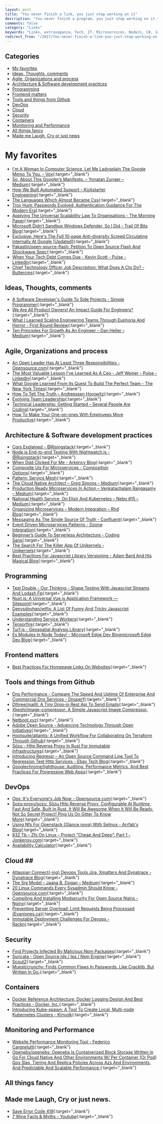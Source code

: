 ```yaml
---
layout: post
title: "You never finish a link, you just stop working on it"
description: "You never finish a program, you just stop working on it."
comments: false
category: "Links"
keywords: "Links, extravaganza, Tech, IT, Microservices, NodeJs, C#, Javascript, Solution architecture"
redirect_from: "/2017/You-never-finish-a-link-you-just-stop-working-on-it/"
---
```


## Categories ##
* [My favorites](#favorites)
* [Ideas, Thoughts, comments](#ideas)
* [Agile, Organizations and process](#agile)
* [Architecture & Software development practices](#development)
* [Programming](#net)
* [Frontend matters](#web)
* [Tools and things from Github](#tools)
* [DevOps](#devops)
* [Cloud](#cloud)
* [Security](#security)
* [Containers](#containers)
* [Monitoring and Performance](#monitoring)
* [All things fancy](#buzz)
* [Made me Laugh, Cry or just news](#news)

# My favorites<a name="favorites"></a> #
* [I'm A Woman In Computer Science. Let Me Ladysplain The Google Memo To You. - Vox](https://www.vox.com/the-big-idea/2017/8/11/16130452/google-memo-women-tech-biology-sexism){:target="_blank"}
* [So, About This Googler’s Manifesto. – Yonatan Zunger – Medium](https://medium.com/@yonatanzunger/so-about-this-googlers-manifesto-1e3773ed1788){:target="_blank"}
* [How We Built Automated Support – Kickstarter Engineering](https://kickstarter.engineering/how-we-built-automated-support-f2ea669252f){:target="_blank"}
* [The Languages Which Almost Became Css](https://blog.cloudflare.com/the-languages-which-almost-became-css/){:target="_blank"}
* [Troy Hunt: Passwords Evolved: Authentication Guidance For The Modern Era](https://www.troyhunt.com/passwords-evolved-authentication-guidance-for-the-modern-era/){:target="_blank"}
* [Applying The Universal Scalability Law To Organisations - The Morning Paper](https://blog.acolyer.org/2015/04/29/applying-the-universal-scalability-law-to-organisations/){:target="_blank"}
* [Microsoft Didn’t Sandbox Windows Defender, So I Did - Trail Of Bits Blog](https://blog.trailofbits.com/2017/08/02/microsoft-didnt-sandbox-windows-defender-so-i-did/){:target="_blank"}
* [Exclusive: Here's The Full 10-page Anti-diversity Screed Circulating Internally At Google [Updated]](http://gizmodo.com/exclusive-heres-the-full-10-page-anti-diversity-screed-1797564320){:target="_blank"}
* [Pakastin/open-source-flash: Petition To Open Source Flash And Shockwave Spec](https://github.com/pakastin/open-source-flash){:target="_blank"}
* [When Your Tech Debt Comes Due - Kevin Scott - Pulse - Linkedin](https://www.linkedin.com/pulse/when-your-tech-debt-comes-due-kevin-scott){:target="_blank"}
* [Chief Technology Officer Job Description: What Does A Cto Do? - Buttercms](https://buttercms.com/blog/chief-technology-officer-job-description-what-does-a-cto-do){:target="_blank"}



## Ideas, Thoughts, comments <a name="ideas"></a> ##
* [A Software Developer's Guide To Side Projects - Simple Programmer](https://simpleprogrammer.com/2017/08/07/guide-side-projects/){:target="_blank"}
* [We Are All Product Owners! An Impact Guide For Engineers*](https://medium.com/@erand/we-are-all-product-owners-an-impact-guide-for-engineers-76a2b4342c74){:target="_blank"}
* [What I Learned Scaling Engineering Teams Through Euphoria And Horror - First Round Review](http://firstround.com/review/what-i-learned-scaling-engineering-teams-through-euphoria-and-horror/){:target="_blank"}
* [Ten Principles For Growth As An Engineer – Dan Heller – Medium](https://medium.com/@daniel.heller/ten-principles-for-growth-69015e08c35b){:target="_blank"}


## Agile, Organizations and process<a name="agile"></a> ##
* [An Open Leader Has At Least Three Responsibilities - Opensource.com](https://opensource.com/open-organization/17/8/what-open-leader-do){:target="_blank"}
* [The Most Valuable Lesson I've Learned As A Ceo - Jeff Weiner - Pulse - Linkedin](https://www.linkedin.com/pulse/20140203145935-22330283-the-most-valuable-lesson-i-ve-learned-as-a-ceo?__s=wakwmyepmhismx8ehtnp){:target="_blank"}
* [What Google Learned From Its Quest To Build The Perfect Team - The New York Times](https://www.nytimes.com/2016/02/28/magazine/what-google-learned-from-its-quest-to-build-the-perfect-team.html?__s=wakwmyepmhismx8ehtnp){:target="_blank"}
* [How To Tell The Truth – Andreessen Horowitz](https://a16z.com/2017/07/27/how-to-tell-the-truth/?__s=wakwmyepmhismx8ehtnp){:target="_blank"}
* [Evolving Team Leadership](https://www.cevo.com.au/devops/2017/05/16/evolving-team-leadership.html){:target="_blank"}
* [Technical Leadership: Getting Started – Several People Are Coding](https://slack.engineering/technical-leadership-getting-started-e5161b1bf85c){:target="_blank"}
* [How To Make Your One-on-ones With Employees More Productive](https://hbr.org/2016/08/how-to-make-your-one-on-ones-with-employees-more-productive){:target="_blank"}

## Architecture & Software development practices <a name="development"></a> ##
* [Cqrs Explained - @Risingstack](https://blog.risingstack.com/cqrs-explained-node-js-at-scale/){:target="_blank"}
* [Node.js End-to-end Testing With Nightwatch.js - @Risingstack](https://blog.risingstack.com/end-to-end-testing-with-nightwatch-js-node-js-at-scale/){:target="_blank"}
* [When Ddd Clicked For Me - Arkency Blog](http://blog.arkency.com/when-ddd-clicked-for-me/){:target="_blank"}
* [Composite Uis For Microservices - Composition Options](https://jimmybogard.com/composite-uis-for-microservices-composition-options/){:target="_blank"}
* [Pattern: Service Mesh](http://philcalcado.com/2017/08/03/pattern_service_mesh.html){:target="_blank"}
* [The Cloud Native Architect – Greg Simons – Medium](https://medium.com/@gregsimons84_87567/the-cloud-native-architect-e86124f130cb){:target="_blank"}
* [Production Ready Microservices In Action – Venkatachalam Rangasamy – Medium](https://medium.com/@venkatachalamrangasamy/production-ready-microservices-in-action-782713ebcf3c){:target="_blank"}
* [National Health Service, On Elixir And Kubernetes – Nebo #15 – Medium](https://medium.com/nebo-15/national-health-service-on-elixir-and-kubernetes-b1c2551f0dbb){:target="_blank"}
* [Organizing Microservices – Modern Integration – Rhd Blog](https://developers.redhat.com/blog/2017/08/02/organizing-microservices-modern-integration/){:target="_blank"}
* [Messaging As The Single Source Of Truth - Confluent](https://www.confluent.io/blog/messaging-single-source-truth/){:target="_blank"}
* [Event Driven Microservices Patterns - Dzone Integration](https://dzone.com/articles/event-driven-microservices-patterns){:target="_blank"}
* [Beginner’s Guide To Serverless Architecture - Coding Sans](http://codingsans.com/blog/serverless-architecture){:target="_blank"}
* [The Search For The Killer App Of Unikernels - Unikernels](http://unikernel.org/blog/2017/the-search-for-the-killer-app-of-unikernels){:target="_blank"}
* [Best Practices For Javascript Library Versioning - Adam Bard And His Magical Blog](https://adambard.com/blog/on-library-versioning/){:target="_blank"}

## Programming <a name="net"></a> ##
* [Test Double - Our Thinking - Shape Testing With Javascript Streams And Lodash Fp](http://blog.testdouble.com/posts/2017-08-03-shape-testing-with-javascript-streams.html){:target="_blank"}
* [Nuxt.js: A Universal Vue.js Application Framework — Sitepoint](https://www.sitepoint.com/nuxt-js-universal-vue-js/){:target="_blank"}
* [Denysdovhan/wtfjs: A List Of Funny And Tricky Javascript Examples](https://github.com/denysdovhan/wtfjs#readme){:target="_blank"}
* [Understanding Service Workers](http://blog.88mph.io/2017/07/28/understanding-service-workers/){:target="_blank"}
* [Tensorfire](https://tenso.rs/){:target="_blank"}
* [Turf.js - Geospatial Analysis Library](http://turfjs.org/){:target="_blank"}
* [Es Modules In Node Today! - Microsoft Edge Dev Blogmicrosoft Edge Dev Blog](https://blogs.windows.com/msedgedev/2017/08/10/es-modules-node-today/){:target="_blank"}

## Frontend matters <a name="web"></a> ##
* [Best Practices For Homepage Links On Websites](https://www.nngroup.com/articles/homepage-links/){:target="_blank"}


## Tools and things from Github <a name="tools"></a> ##
* [Dns Performance - Compare The Speed And Uptime Of Enterprise And Commercial Dns Services - Dnsperf](https://www.dnsperf.com/){:target="_blank"}
* [Dthree/mailit: A Tiny Drop-in Rest Api To Send Emails](https://github.com/dthree/mailit){:target="_blank"}
* [Xkeshi/image-compressor: A Simple Javascript Image Compressor.](https://github.com/xkeshi/image-compressor){:target="_blank"}
* [Netboot.xyz](https://netboot.xyz/){:target="_blank"}
* [Adobe Open Source - Advancing Technology Through Open Initiatives](http://adobe.github.io/){:target="_blank"}
* [Hootsuite/atlantis: A Unified Workflow For Collaborating On Terraform Through Github](https://github.com/hootsuite/atlantis){:target="_blank"}
* [Sōzu - Http Reverse Proxy In Rust For Immutable Infrastructures](https://www.sozu.io/){:target="_blank"}
* [Introducing Regressr – An Open Source Command Line Tool To Regression Test Http Services - Ebay Tech Blog](http://www.ebaytechblog.com/2017/08/10/introducing-regressr-an-open-source-command-line-tool-to-regression-test-http-services/){:target="_blank"}
* [Googlechrome/lighthouse: Auditing, Performance Metrics, And Best Practices For Progressive Web Apps](https://github.com/GoogleChrome/lighthouse){:target="_blank"}

## DevOps<a name="devops"></a> ##
* [Ops: It's Everyone's Job Now - Opensource.com](https://opensource.com/article/17/7/state-systems-administration){:target="_blank"}
* [Sozu-proxy/sozu: Sōzu Http Reverse Proxy, Configurable At Runtime, Fast And Safe, Built In Rust. It Will Be Awesome When It Will Be Ready. Not So Secret Project! Ping Us On Gitter To Know More](https://github.com/sozu-proxy/sozu){:target="_blank"}
* [Using Nfs For Openstack (Glance,nova) With Selinux - Arrfab's Blog](https://arrfab.net/posts/2017/Jul/28/using-nfs-for-openstack-glancenova-with-selinux/){:target="_blank"}
* [832 Tb – Zfs On Linux – Project “Cheap And Deep”: Part 1 - Jonkensy.com](http://www.jonkensy.com/832-tb-zfs-on-linux-project-cheap-and-deep-part-1/){:target="_blank"}
* [Availability Calculator](https://dastergon.github.io/availability-calculator/?__s=6izvcszagfpuqzzmdi2h){:target="_blank"}
## Cloud <a name="cloud"></a>##
* [Atlassian Connect(-ing) Devops Tools Jira, Xmatters And Dynatrace - Dynatrace Blog](https://www.dynatrace.com/blog/atlassian-connect-ing-devops-tools-jira-xmatters-dynatrace/){:target="_blank"}
* [The Sre Model – Jaana B. Dogan – Medium](https://medium.com/@rakyll/the-sre-model-6e19376ef986){:target="_blank"}
* [20 Linux Commands Every Sysadmin Should Know - Opensource.com](https://opensource.com/article/17/7/20-sysadmin-commands){:target="_blank"}
* [Compiling And Installing Modsecurity For Open Source Nginx - Nginx](https://www.nginx.com/blog/compiling-and-installing-modsecurity-for-open-source-nginx/){:target="_blank"}
* [Preventing Server Overload: Limit Requests Being Processed (Evanjones.ca)](http://www.evanjones.ca/prevent-server-overload.html){:target="_blank"}
* [Immutable Deployment Challenges For Devops - Rackn](https://www.rackn.com/2017/08/09/immutable-deployment-challenges-devops/){:target="_blank"}

## Security<a name="security"></a> ##
* [Find Projects Infected By Malicious Npm Packages](https://www.twilio.com/blog/2017/08/find-projects-infected-by-malicious-npm-packages.html){:target="_blank"}
* [Suricata - Open Source Ids / Ips / Nsm Engine](https://suricata-ids.org/){:target="_blank"}
* [Scout2](https://nccgroup.github.io/Scout2/){:target="_blank"}
* [Muesli/crunchy: Finds Common Flaws In Passwords. Like Cracklib, But Written In Go.](https://github.com/muesli/crunchy){:target="_blank"}


## Containers <a name="containers"></a> ##
* [Docker Reference Architecture: Docker Logging Design And Best Practices - Docker, Inc.](https://success.docker.com/Architecture/Docker_Reference_Architecture%3A_Docker_Logging_Design_and_Best_Practices){:target="_blank"}
* [Introducing Kube-spawn: A Tool To Create Local, Multi-node Kubernetes Clusters - Kinvolk](https://kinvolk.io/blog/2017/08/introducing-kube-spawn-a-tool-to-create-local-multi-node-kubernetes-clusters/){:target="_blank"} 
## Monitoring and Performance <a name="monitoring"></a> ##
* [Website Performance Monitoring Tool - Federico Cargnelutti](https://blog.fedecarg.com/2017/08/01/website-performance-monitoring-open-source-tool/){:target="_blank"}
* [Openebs/openebs: Openebs Is Containerized Block Storage Written In Go For Cloud Native And Other Environments W/ Per Container (Or Pod) Qos Slas, Tiering And Replica Policies Across Azs And Environments, And Predictable And Scalable Performance.](https://github.com/openebs/openebs){:target="_blank"}

## All things fancy <a name="buzz"></a> ##

## Made me Laugh, Cry or just news. <a name="news"></a> ##
* [Save Error Code 418](http://save418.com/){:target="_blank"}
* [7 Wine Facts & Myths - Youtube](https://www.youtube.com/watch?v=qA9AQGPcOcQ){:target="_blank"}